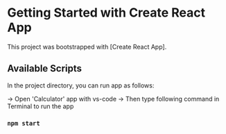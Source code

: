 # Getting Started with Create React App

This project was bootstrapped with [Create React App].

## Available Scripts

In the project directory, you can run app as follows:


-> Open 'Calculator' app with vs-code 
-> Then type following command in Terminal to run the app


### `npm start`
